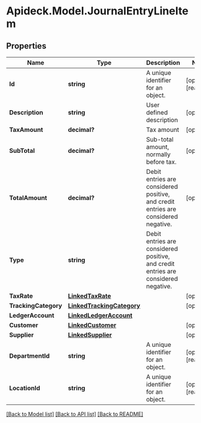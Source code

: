 # Apideck.Model.JournalEntryLineItem

## Properties

Name | Type | Description | Notes
------------ | ------------- | ------------- | -------------
**Id** | **string** | A unique identifier for an object. | [optional] [readonly] 
**Description** | **string** | User defined description | [optional] 
**TaxAmount** | **decimal?** | Tax amount | [optional] 
**SubTotal** | **decimal?** | Sub-total amount, normally before tax. | [optional] 
**TotalAmount** | **decimal?** | Debit entries are considered positive, and credit entries are considered negative. | [optional] 
**Type** | **string** | Debit entries are considered positive, and credit entries are considered negative. | 
**TaxRate** | [**LinkedTaxRate**](LinkedTaxRate.md) |  | [optional] 
**TrackingCategory** | [**LinkedTrackingCategory**](LinkedTrackingCategory.md) |  | [optional] 
**LedgerAccount** | [**LinkedLedgerAccount**](LinkedLedgerAccount.md) |  | 
**Customer** | [**LinkedCustomer**](LinkedCustomer.md) |  | [optional] 
**Supplier** | [**LinkedSupplier**](LinkedSupplier.md) |  | [optional] 
**DepartmentId** | **string** | A unique identifier for an object. | [optional] [readonly] 
**LocationId** | **string** | A unique identifier for an object. | [optional] [readonly] 

[[Back to Model list]](../README.md#documentation-for-models) [[Back to API list]](../README.md#documentation-for-api-endpoints) [[Back to README]](../README.md)


